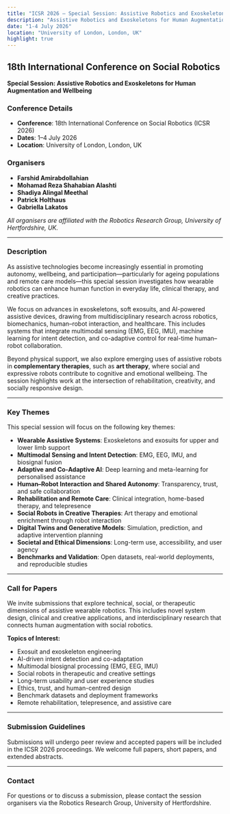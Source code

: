 ```yaml
---
title: "ICSR 2026 — Special Session: Assistive Robotics and Exoskeletons"
description: "Assistive Robotics and Exoskeletons for Human Augmentation and Wellbeing"
date: "1-4 July 2026"
location: "University of London, London, UK"
highlight: true
---
```


## 18th International Conference on Social Robotics

**Special Session: Assistive Robotics and Exoskeletons for Human Augmentation and Wellbeing**

### Conference Details

- **Conference**: 18th International Conference on Social Robotics (ICSR 2026)
- **Dates**: 1–4 July 2026
- **Location**: University of London, London, UK

### Organisers

- **Farshid Amirabdollahian**  
- **Mohamad Reza Shahabian Alashti**  
- **Shadiya Alingal Meethal**  
- **Patrick Holthaus**  
- **Gabriella Lakatos**

*All organisers are affiliated with the Robotics Research Group, University of Hertfordshire, UK.*

---

### Description

As assistive technologies become increasingly essential in promoting autonomy, wellbeing, and participation—particularly for ageing populations and remote care models—this special session investigates how wearable robotics can enhance human function in everyday life, clinical therapy, and creative practices.

We focus on advances in exoskeletons, soft exosuits, and AI-powered assistive devices, drawing from multidisciplinary research across robotics, biomechanics, human–robot interaction, and healthcare. This includes systems that integrate multimodal sensing (EMG, EEG, IMU), machine learning for intent detection, and co-adaptive control for real-time human–robot collaboration.

Beyond physical support, we also explore emerging uses of assistive robots in **complementary therapies**, such as **art therapy**, where social and expressive robots contribute to cognitive and emotional wellbeing. The session highlights work at the intersection of rehabilitation, creativity, and socially responsive design.

---

### Key Themes

This special session will focus on the following key themes:

- **Wearable Assistive Systems**: Exoskeletons and exosuits for upper and lower limb support  
- **Multimodal Sensing and Intent Detection**: EMG, EEG, IMU, and biosignal fusion  
- **Adaptive and Co-Adaptive AI**: Deep learning and meta-learning for personalised assistance  
- **Human–Robot Interaction and Shared Autonomy**: Transparency, trust, and safe collaboration  
- **Rehabilitation and Remote Care**: Clinical integration, home-based therapy, and telepresence  
- **Social Robots in Creative Therapies**: Art therapy and emotional enrichment through robot interaction  
- **Digital Twins and Generative Models**: Simulation, prediction, and adaptive intervention planning  
- **Societal and Ethical Dimensions**: Long-term use, accessibility, and user agency  
- **Benchmarks and Validation**: Open datasets, real-world deployments, and reproducible studies  

---

### Call for Papers

We invite submissions that explore technical, social, or therapeutic dimensions of assistive wearable robotics. This includes novel system design, clinical and creative applications, and interdisciplinary research that connects human augmentation with social robotics.

**Topics of Interest:**

- Exosuit and exoskeleton engineering  
- AI-driven intent detection and co-adaptation  
- Multimodal biosignal processing (EMG, EEG, IMU)  
- Social robots in therapeutic and creative settings  
- Long-term usability and user experience studies  
- Ethics, trust, and human-centred design  
- Benchmark datasets and deployment frameworks  
- Remote rehabilitation, telepresence, and assistive care  

---

### Submission Guidelines

Submissions will undergo peer review and accepted papers will be included in the ICSR 2026 proceedings. We welcome full papers, short papers, and extended abstracts.

---

### Contact

For questions or to discuss a submission, please contact the session organisers via the Robotics Research Group, University of Hertfordshire.
